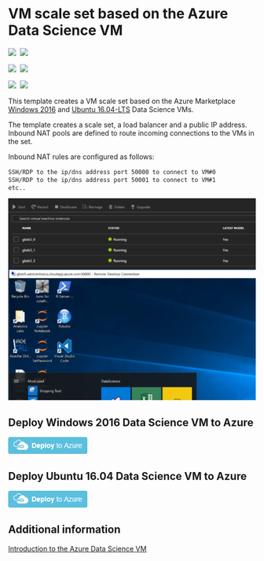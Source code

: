# VM scale set based on the Azure Data Science VM 

<IMG SRC="https://azurequickstartsservice.blob.core.windows.net/badges/201-vmss-datascience/PublicLastTestDate.svg" />&nbsp;
<IMG SRC="https://azurequickstartsservice.blob.core.windows.net/badges/201-vmss-datascience/PublicDeployment.svg" />&nbsp;

<IMG SRC="https://azurequickstartsservice.blob.core.windows.net/badges/201-vmss-datascience/FairfaxLastTestDate.svg" />&nbsp;
<IMG SRC="https://azurequickstartsservice.blob.core.windows.net/badges/201-vmss-datascience/FairfaxDeployment.svg" />&nbsp;

<IMG SRC="https://azurequickstartsservice.blob.core.windows.net/badges/201-vmss-datascience/BestPracticeResult.svg" />&nbsp;
<IMG SRC="https://azurequickstartsservice.blob.core.windows.net/badges/201-vmss-datascience/CredScanResult.svg" />&nbsp;

This template creates a VM scale set based on the Azure Marketplace [Windows 2016](https://azuremarketplace.microsoft.com/marketplace/apps/microsoft-ads.windows-data-science-vm?tab=Overview) and [Ubuntu 16.04-LTS](https://azuremarketplace.microsoft.com/en-us/marketplace/apps/microsoft-ads.linux-data-science-vm-ubuntu?tab=Overview) Data Science VMs.

The template creates a scale set, a load balancer and a public IP address. Inbound NAT pools are defined to route incoming connections to the VMs in the set.

Inbound NAT rules are configured as follows:
```
SSH/RDP to the ip/dns address port 50000 to connect to VM#0
SSH/RDP to the ip/dns address port 50001 to connect to VM#1
etc..
```

![Windows 2016 screenshot](../201-vmss-datascience/img/datasciencewin2016.PNG)


## Deploy Windows 2016 Data Science VM to Azure
<a href="https://portal.azure.com/#create/Microsoft.Template/uri/https%3A%2F%2Fraw.githubusercontent.com%2FAzure%2Fazure-quickstart-templates%2Fmaster%2F201-vmss-datascience%2Fazuredeploy-windows.json" target="_blank">
    <img src="https://raw.githubusercontent.com/Azure/azure-quickstart-templates/master/1-CONTRIBUTION-GUIDE/images/deploytoazure.png"/>
</a>

## Deploy Ubuntu 16.04 Data Science VM to Azure
<a href="https://portal.azure.com/#create/Microsoft.Template/uri/https%3A%2F%2Fraw.githubusercontent.com%2FAzure%2Fazure-quickstart-templates%2Fmaster%2F201-vmss-datascience%2Fazuredeploy-ubuntu.json" target="_blank">
    <img src="https://raw.githubusercontent.com/Azure/azure-quickstart-templates/master/1-CONTRIBUTION-GUIDE/images/deploytoazure.png"/>
</a>

## Additional information

[Introduction to the Azure Data Science VM](https://docs.microsoft.com/azure/machine-learning/machine-learning-data-science-virtual-machine-overview)


